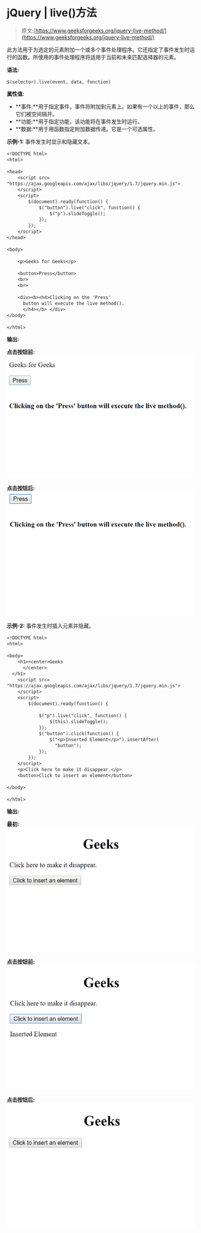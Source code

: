 # jQuery | live()方法

> 原文:[https://www.geeksforgeeks.org/jquery-live-method/](https://www.geeksforgeeks.org/jquery-live-method/)

此方法用于为选定的元素附加一个或多个事件处理程序。它还指定了事件发生时运行的函数。所使用的事件处理程序将适用于当前和未来匹配选择器的元素。

**语法:**

```
$(selector).live(event, data, function)
```

**属性值:**

*   **事件:**用于指定事件，事件将附加到元素上。如果有一个以上的事件，那么它们被空间隔开。
*   **功能:**用于指定功能，该功能将在事件发生时运行。
*   **数据:**用于用函数指定附加数据传递。它是一个可选属性。

**示例-1:** 事件发生时显示和隐藏文本。

```
<!DOCTYPE html>
<html>

<head>
    <script src=
"https://ajax.googleapis.com/ajax/libs/jquery/1.7/jquery.min.js">
    </script>
    <script>
        $(document).ready(function() {
            $("button").live("click", function() {
                $("p").slideToggle();
            });
        });
    </script>
</head>

<body>

    <p>Geeks for Geeks</p>

    <button>Press</button>
    <br>
    <br>

    <div><b><h4>Clicking on the 'Press' 
      button will execute the live method().
      </h4></b> </div>
</body>

</html>
```

**输出:**

**点击按钮前:**
![](img/e25778dd166150023c309569fcb1df01.png)

**点击按钮后:**
![](img/afdf0b96769702336bf732fa552531e3.png)

**示例-2:** 事件发生时插入元素并隐藏。

```
<!DOCTYPE html>
<html>

<body>
    <h1><center>Geeks
      </center>
  </h1>
    <script src=
"https://ajax.googleapis.com/ajax/libs/jquery/1.7/jquery.min.js">
    </script>
    <script>
        $(document).ready(function() {

            $("p").live("click", function() {
                $(this).slideToggle();
            });
            $("button").click(function() {
                $("<p>Inserted Element</p>").insertAfter(
                  "button");
            });
        });
    </script>
    <p>Click here to make it disappear.</p>
    <button>Click to insert an element</button>

</body>

</html>
```

**输出:**

**最初:**
![](img/6e77ee1a700152810d2811f7a1f782e4.png)

**点击按钮前:**
![](img/729d07032e1ce3e9bd6a4598babc7351.png)

**点击按钮后:**
![](img/4f8339ecfdf2aa56a069796f329cb018.png)